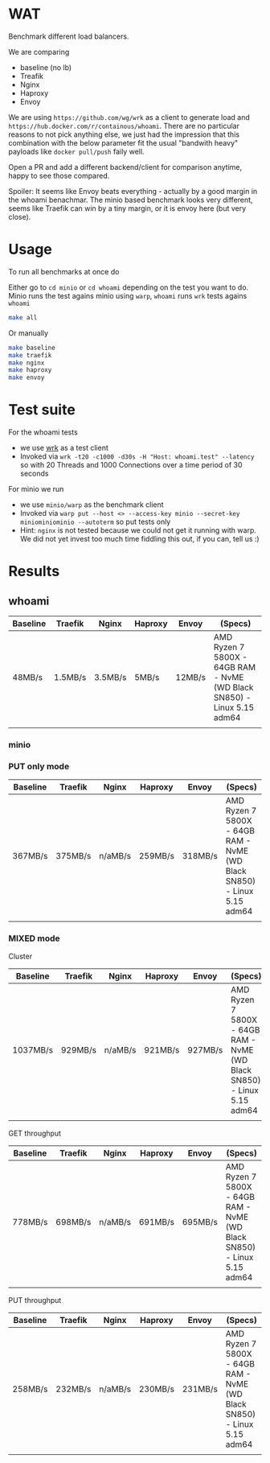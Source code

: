 # WAT

Benchmark different load balancers.

We are comparing

- baseline (no lb)
- Treafik
- Nginx
- Haproxy
- Envoy

We are using `https://github.com/wg/wrk` as a client to generate load and `https://hub.docker.com/r/containous/whoami`.
There are no particular reasons to not pick anything else, we just had the impression that this combination with the below parameter fit the usual
"bandwith heavy" payloads like `docker pull/push` faily well.

Open a PR and add a different backend/client for comparison anytime, happy to see those compared.

Spoiler: It seems like Envoy beats everything - actually by a good margin in the whoami benachmar. The minio based benchmark looks very different, seems like Traefik can win by a tiny margin, or it is envoy here (but very close).

# Usage

To run all benchmarks at once do

Either go to `cd minio` or `cd whoami` depending on the test you want to do.
Minio runs the test agains minio using `warp`, `whoami` runs `wrk` tests agains `whoami`

```bash
make all
```

Or manually

```bash
make baseline
make traefik
make nginx
make haproxy
make envoy
```

# Test suite

For the whoami tests

- we use [wrk](https://github.com/wg/wrk) as a test client
- Invoked via `wrk -t20 -c1000 -d30s -H "Host: whoami.test" --latency` so with 20 Threads and 1000 Connections over a time period of 30 seconds

For minio we run

- we use `minio/warp` as the benchmark client
- Invoked via `warp put --host <> --access-key minio --secret-key miniominiominio --autoterm` so put tests only
- Hint: `nginx` is not tested because we could not get it running with warp. We did not yet invest too much time fiddling this out, if you can, tell us :)

# Results

## whoami

| Baseline | Traefik | Nginx   | Haproxy | Envoy  | (Specs)                                                                 |
| -------- | ------- | ------- | ------- | ------ | ----------------------------------------------------------------------- |
| 48MB/s   | 1.5MB/s | 3.5MB/s | 5MB/s   | 12MB/s | AMD Ryzen 7 5800X - 64GB RAM - NvME (WD Black SN850) - Linux 5.15 adm64 |
|          |         |         |         |        |                                                                         |

### minio

### PUT only mode

| Baseline | Traefik | Nginx   | Haproxy | Envoy   | (Specs)                                                                 |
| -------- | ------- | ------- | ------- | ------- | ----------------------------------------------------------------------- |
| 367MB/s  | 375MB/s | n/aMB/s | 259MB/s | 318MB/s | AMD Ryzen 7 5800X - 64GB RAM - NvME (WD Black SN850) - Linux 5.15 adm64 |
|          |         |         |         |         |                                                                         |

### MIXED mode

Cluster

| Baseline | Traefik | Nginx   | Haproxy | Envoy   | (Specs)                                                                 |
| -------- | ------- | ------- | ------- | ------- | ----------------------------------------------------------------------- |
| 1037MB/s | 929MB/s | n/aMB/s | 921MB/s | 927MB/s | AMD Ryzen 7 5800X - 64GB RAM - NvME (WD Black SN850) - Linux 5.15 adm64 |
|          |         |         |         |         |                                                                         |

GET throughput

| Baseline | Traefik | Nginx   | Haproxy | Envoy   | (Specs)                                                                 |
| -------- | ------- | ------- | ------- | ------- | ----------------------------------------------------------------------- |
| 778MB/s  | 698MB/s | n/aMB/s | 691MB/s | 695MB/s | AMD Ryzen 7 5800X - 64GB RAM - NvME (WD Black SN850) - Linux 5.15 adm64 |
|          |         |         |         |         |                                                                         |

PUT throughput

| Baseline | Traefik | Nginx   | Haproxy | Envoy   | (Specs)                                                                 |
| -------- | ------- | ------- | ------- | ------- | ----------------------------------------------------------------------- |
| 258MB/s  | 232MB/s | n/aMB/s | 230MB/s | 231MB/s | AMD Ryzen 7 5800X - 64GB RAM - NvME (WD Black SN850) - Linux 5.15 adm64 |
|          |         |         |         |         |                                                                         |
